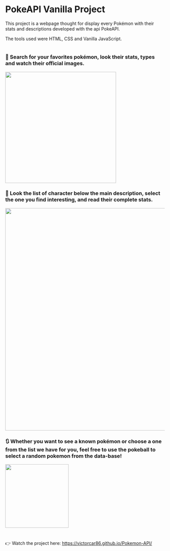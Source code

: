 # PokeAPI Vanilla Project

This project is a webpage thought for display every Pokémon with their stats and descriptions developed with the api PokeAPI.

The tools used were HTML, CSS and Vanilla JavaScript.
#

### 🔎 Search for your favorites pokémon, look their stats, types and watch their official images.

<img src="https://user-images.githubusercontent.com/96636507/180126257-5ad18633-bd0b-4747-b4bb-727f65b2fb9e.png" width="350px">

### 📑 Look the list of character below the main description, select the one you find interesting, and read their complete stats.

<img src="https://user-images.githubusercontent.com/96636507/180125758-372c2dec-af5e-486c-af10-a63b11766635.jpg" width="700px">

### 🔃 Whether you want to see a known pokémon or choose a one from the list we have for you, feel free to use the pokeball to select a random pokemon from the data-base!

<img src="https://user-images.githubusercontent.com/96636507/180127373-7d449651-1102-4246-9681-253f3196eb57.jpg" width="200px">

#

👉 Watch the project here: https://victorcar86.github.io/Pokemon-API/
